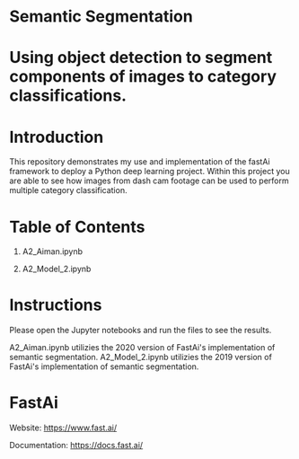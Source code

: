 # Semantic Segmentation
# Using object detection to segment components of images to category classifications.

# Introduction

This repository demonstrates my use and implementation of the fastAi framework to deploy a Python deep learning project. Within this project you are able to see how images from dash cam footage can be used to perform multiple category classification.

# Table of Contents

1. A2_Aiman.ipynb


2. A2_Model_2.ipynb

# Instructions

Please open the Jupyter notebooks and run the files to see the results.

A2_Aiman.ipynb utilizies the 2020 version of FastAi's implementation of semantic segmentation.
A2_Model_2.ipynb utilizies the 2019 version of FastAi's implementation of semantic segmentation.

# FastAi
Website:
https://www.fast.ai/


Documentation:
https://docs.fast.ai/
